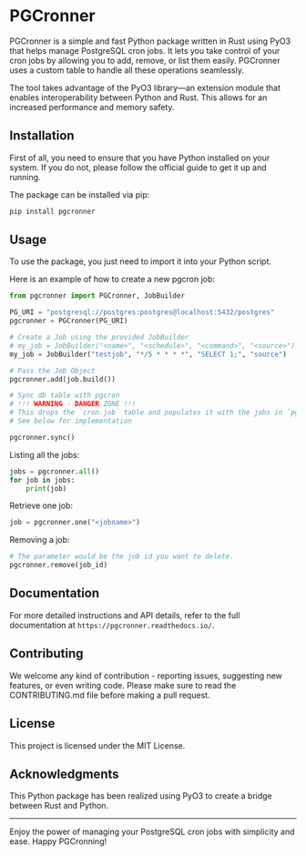 # PGCronner

PGCronner is a simple and fast Python package written in Rust using PyO3 that helps manage PostgreSQL cron jobs. It lets you take control of your cron jobs by allowing you to add, remove, or list them easily. PGCronner uses a custom table to handle all these operations seamlessly.

The tool takes advantage of the PyO3 library—an extension module that enables interoperability between Python and Rust. This allows for an increased performance and memory safety. 

## Installation

First of all, you need to ensure that you have Python installed on your system. If you do not, please follow the official guide to get it up and running. 

The package can be installed via pip:

```bash
pip install pgcronner
```

## Usage

To use the package, you just need to import it into your Python script. 

Here is an example of how to create a new pgcron job:

```python
from pgcronner import PGCronner, JobBuilder

PG_URI = "postgresql://postgres:postgres@localhost:5432/postgres" 
pgcronner = PGCronner(PG_URI)

# Create a Job using the provided JobBuilder
# my_job = JobBuilder("<name>", "<schedule>", "<command>", "<source>")
my_job = JobBuilder("testjob", "*/5 * * * *", "SELECT 1;", "source")

# Pass the Job Object
pgcronner.add(job.build())

# Sync db table with pgcron
# !!! WARNING - DANGER ZONE !!!
# This drops the `cron.job` table and populates it with the jobs in `pgcronner_jobs`
# See below for implementation

pgcronner.sync()
```

Listing all the jobs:

```python
jobs = pgcronner.all()
for job in jobs:
    print(job)
```

Retrieve one job:
```python
job = pgcronner.one("<jobname>")

```

Removing a job:

```python
# The parameter would be the job id you want to delete.
pgcronner.remove(job_id)
```

## Documentation

For more detailed instructions and API details, refer to the full documentation at `https://pgcronner.readthedocs.io/`.

## Contributing

We welcome any kind of contribution - reporting issues, suggesting new features, or even writing code. Please make sure to read the CONTRIBUTING.md file before making a pull request.

## License

This project is licensed under the MIT License.

## Acknowledgments

This Python package has been realized using PyO3 to create a bridge between Rust and Python.

---

Enjoy the power of managing your PostgreSQL cron jobs with simplicity and ease. Happy PGCronning!
